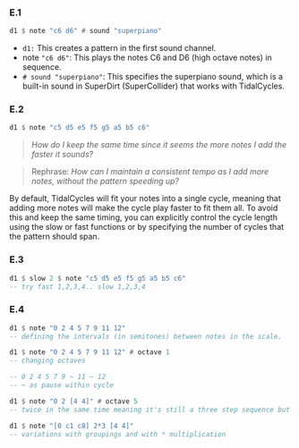 ### E.1

```haskell
d1 $ note "c6 d6" # sound "superpiano" 
```
- `d1:` This creates a pattern in the first sound channel.
- note `"c6 d6"`: This plays the notes C6 and D6 (high octave notes) in sequence.
- `# sound "superpiano"`: This specifies the superpiano sound, which is a built-in sound in SuperDirt (SuperCollider) that works with TidalCycles.

### E.2

```haskell
d1 $ note "c5 d5 e5 f5 g5 a5 b5 c6"
```
> *How do I keep the same time since it seems the more notes I add the faster it sounds?*

> Rephrase: *How can I maintain a consistent tempo as I add more notes, without the pattern speeding up?*

By default, TidalCycles will fit your notes into a single cycle, meaning that adding more notes will make the cycle play faster to fit them all. To avoid this and keep the same timing, you can explicitly control the cycle length using the slow or fast functions or by specifying the number of cycles that the pattern should span.

### E.3

```haskell
d1 $ slow 2 $ note "c5 d5 e5 f5 g5 a5 b5 c6"
-- try fast 1,2,3,4.. slow 1,2,3,4
```

### E.4

```haskell
d1 $ note "0 2 4 5 7 9 11 12"
-- defining the intervals (in semitones) between notes in the scale.

d1 $ note "0 2 4 5 7 9 11 12" # octave 1
-- changing octaves

-- 0 2 4 5 7 9 ~ 11 ~ 12
-- ~ as pause within cycle

d1 $ note "0 2 [4 4]" # octave 5
-- twice in the same time meaning it's still a three step sequence but the third has two

d1 $ note "[0 c1 c8] 2*3 [4 4]"
-- variations with groupings and with * multiplication

```














